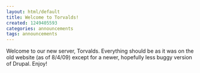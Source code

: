 ```yaml
---
layout: html/default
title: Welcome to Torvalds!
created: 1249405593
categories: announcements
tags: announcements
---
```

Welcome to our new server, Torvalds. Everything should be as it was on the old website (as of 8/4/09) except for a newer, hopefully less buggy version of Drupal. Enjoy!
